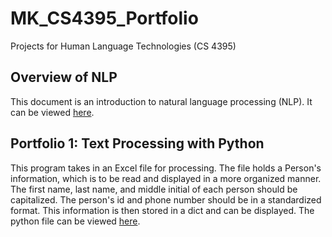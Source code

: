 # MK_CS4395_Portfolio
Projects for Human Language Technologies (CS 4395)

## Overview of NLP
This document is an introduction to natural language processing (NLP). It can be viewed [here](Overview_of_NLP.pdf).

## Portfolio 1: Text Processing with Python
This program takes in an Excel file for processing. The file holds a Person's information, which is to be read and displayed in a more organized manner. The first name, last name, and middle initial of each person should be capitalized. The person's id and phone number should be in a standardized format. This information is then stored in a dict and can be displayed. The python file can be viewed [here](Homework1_mxk190048.py).
